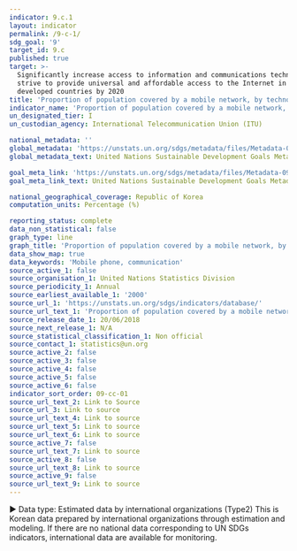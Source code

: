 ```yaml
---
indicator: 9.c.1
layout: indicator
permalink: /9-c-1/
sdg_goal: '9'
target_id: 9.c
published: true
target: >-
  Significantly increase access to information and communications technology and
  strive to provide universal and affordable access to the Internet in least
  developed countries by 2020
title: 'Proportion of population covered by a mobile network, by technology'
indicator_name: 'Proportion of population covered by a mobile network, by technology'
un_designated_tier: I
un_custodian_agency: International Telecommunication Union (ITU)

national_metadata: ''
global_metadata: 'https://unstats.un.org/sdgs/metadata/files/Metadata-09-0C-01.pdf'
global_metadata_text: United Nations Sustainable Development Goals Metadata (PDF 214 KB)

goal_meta_link: 'https://unstats.un.org/sdgs/metadata/files/Metadata-09-0C-01.pdf'
goal_meta_link_text: United Nations Sustainable Development Goals Metadata (PDF 214 KB)

national_geographical_coverage: Republic of Korea
computation_units: Percentage (%)

reporting_status: complete
data_non_statistical: false
graph_type: line
graph_title: 'Proportion of population covered by a mobile network, by technology'
data_show_map: true
data_keywords: 'Mobile phone, communication'
source_active_1: false
source_organisation_1: United Nations Statistics Division
source_periodicity_1: Annual
source_earliest_available_1: '2000'
source_url_1: 'https://unstats.un.org/sdgs/indicators/database/'
source_url_text_1: 'Proportion of population covered by a mobile network, by technology'
source_release_date_1: 20/06/2018
source_next_release_1: N/A
source_statistical_classification_1: Non official
source_contact_1: statistics@un.org
source_active_2: false
source_active_3: false
source_active_4: false
source_active_5: false
source_active_6: false
indicator_sort_order: 09-cc-01
source_url_text_2: Link to Source
source_url_3: Link to source
source_url_text_4: Link to source
source_url_text_5: Link to source
source_url_text_6: Link to source
source_active_7: false
source_url_text_7: Link to source
source_active_8: false
source_url_text_8: Link to source
source_active_9: false
source_url_text_9: Link to source
---
```

▶ Data type: Estimated data by international organizations (Type2) This is Korean data prepared by international organizations through estimation and modeling. If there are no national data corresponding to UN SDGs indicators, international data are available for monitoring.
